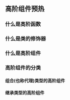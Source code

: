 ##  高阶组件预热

### 什么是高阶函数

### 什么是类的修饰器

### 什么是高阶组件

### 高阶组件的分类

#### 组合(也称代理)类型的高阶组件

#### 继承类型的高阶组件

